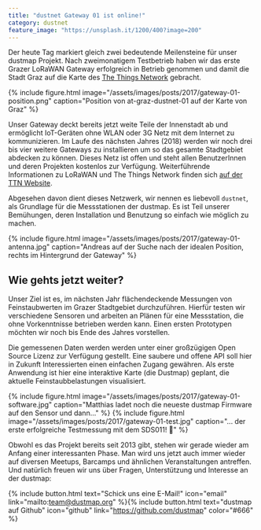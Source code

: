 ```yaml
---
title: "dustnet Gateway 01 ist online!"
category: dustnet
feature_image: "https://unsplash.it/1200/400?image=200"
---
```


Der heute Tag markiert gleich zwei bedeutende Meilensteine für unser dustmap Projekt. Nach zweimonatigem Testbetrieb haben wir das erste Grazer LoRaWAN Gateway erfolgreich in Betrieb genommen und damit die Stadt Graz auf die Karte des [The Things Network](https://www.thethingsnetwork.org) gebracht.

<!-- more -->

{% include figure.html image="/assets/images/posts/2017/gateway-01-position.png" caption="Position von at-graz-dustnet-01 auf der Karte von Graz" %}

Unser Gateway deckt bereits jetzt weite Teile der Innenstadt ab und ermöglicht IoT-Geräten ohne WLAN oder 3G Netz mit dem Internet zu kommunizieren. Im Laufe des nächsten Jahres (2018) werden wir noch drei bis vier weitere Gateways zu installieren um so das gesamte Stadtgebiet abdecken zu können. Dieses Netz ist offen und steht allen BenutzerInnen und deren Projekten kostenlos zur Verfügung. Weiterführende Informationen zu LoRaWAN und The Things Network finden sich [auf der TTN Website](https://www.thethingsnetwork.org/docs/).

Abgesehen davon dient dieses Netzwerk, wir nennen es liebevoll `dustnet`, als Grundlage für die Messstationen der dustmap. Es ist Teil unserer Bemühungen, deren Installation und Benutzung so einfach wie möglich zu machen.

{% include figure.html image="/assets/images/posts/2017/gateway-01-antenna.jpg" caption="Andreas auf der Suche nach der idealen Position, rechts im Hintergrund der Gateway" %}

## Wie gehts jetzt weiter?

Unser Ziel ist es, im nächsten Jahr flächendeckende Messungen von Feinstaubwerten im Grazer Stadtgebiet durchzuführen. Hierfür testen wir verschiedene Sensoren und arbeiten an Plänen für eine Messstation, die ohne Vorkenntnisse betrieben werden kann. Einen ersten Prototypen möchten wir noch bis Ende des Jahres vorstellen.

Die gemessenen Daten werden werden unter einer großzügigen Open Source Lizenz zur Verfügung gestellt. Eine saubere und offene API soll hier in Zukunft Interessierten einen einfachen Zugang gewähren. Als erste Anwendung ist hier eine interaktive Karte (die Dustmap) geplant, die aktuelle Feinstaubbelastungen visualisiert.


{% include figure.html image="/assets/images/posts/2017/gateway-01-software.jpg" caption="Matthias ladet noch die neueste dustmap Firmware auf den Sensor und dann..." %}
{% include figure.html image="/assets/images/posts/2017/gateway-01-test.jpg" caption="... der erste erfolgreiche Testmessung mit dem SDS011! :raised_hands:" %}

Obwohl es das Projekt bereits seit 2013 gibt, stehen wir gerade wieder am Anfang einer interessanten Phase. Man wird uns jetzt auch immer wieder auf diversen Meetups, Barcamps und ähnlichen Veranstaltungen antreffen. Und natürlich freuen wir uns über Fragen, Unterstützung und Interesse an der dustmap:

{% include button.html text="Schick uns eine E-Mail!" icon="email" link="mailto:team@dustmap.org" %}{% include button.html text="dustmap auf Github" icon="github" link="https://github.com/dustmap" color="#666" %}
